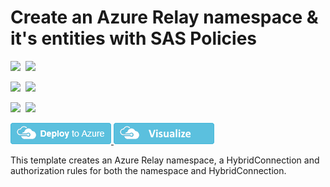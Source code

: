 # Create an Azure Relay namespace & it's entities with SAS Policies

<IMG SRC="https://azbotstorage.blob.core.windows.net/badges/301-azure-relay-create-authrule-namespace-and-hybridconnection/PublicLastTestDate.svg" />&nbsp;
<IMG SRC="https://azbotstorage.blob.core.windows.net/badges/301-azure-relay-create-authrule-namespace-and-hybridconnection/PublicDeployment.svg" />&nbsp;

<IMG SRC="https://azbotstorage.blob.core.windows.net/badges/301-azure-relay-create-authrule-namespace-and-hybridconnection/FairfaxLastTestDate.svg" />&nbsp;
<IMG SRC="https://azbotstorage.blob.core.windows.net/badges/301-azure-relay-create-authrule-namespace-and-hybridconnection/FairfaxDeployment.svg" />&nbsp;

<IMG SRC="https://azbotstorage.blob.core.windows.net/badges/301-azure-relay-create-authrule-namespace-and-hybridconnection/BestPracticeResult.svg" />&nbsp;
<IMG SRC="https://azbotstorage.blob.core.windows.net/badges/301-azure-relay-create-authrule-namespace-and-hybridconnection/CredScanResult.svg" />&nbsp;

<a href="https://portal.azure.com/#create/Microsoft.Template/uri/https%3A%2F%2Fraw.githubusercontent.com%2FAzure%2Fazure-quickstart-templates%2Fmaster%2F301-azure-relay-create-authrule-namespace-and-hybridconnection%2Fazuredeploy.json" target="_blank">
    <img src="https://raw.githubusercontent.com/Azure/azure-quickstart-templates/master/1-CONTRIBUTION-GUIDE/images/deploytoazure.png"/>
</a>

<a href="http://armviz.io/#/?load=https%3A%2F%2Fraw.githubusercontent.com%2FAzure%2Fazure-quickstart-templates%2Fmaster%2F301-azure-relay-create-authrule-namespace-and-hybridconnection%2Fazuredeploy.json" target="_blank">
    <img src="https://raw.githubusercontent.com/Azure/azure-quickstart-templates/master/1-CONTRIBUTION-GUIDE/images/visualizebutton.png"/>
</a>

This template creates an Azure Relay namespace, a HybridConnection and authorization rules for both the namespace and HybridConnection.

